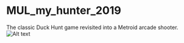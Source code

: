 # MUL_my_hunter_2019
The classic Duck Hunt game revisited into a Metroid arcade shooter.
![Alt text](https://zupimages.net/up/20/24/wuo7.png "Optional title")